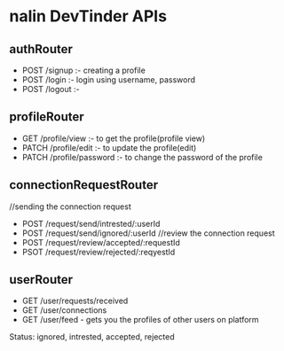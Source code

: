 # nalin DevTinder APIs

## authRouter
- POST /signup :- creating a profile
- POST /login :- login using username, password
- POST /logout :- 

## profileRouter
- GET /profile/view :- to get the profile(profile view)
- PATCH /profile/edit :- to update the profile(edit)
- PATCH /profile/password :- to change the password of the profile

## connectionRequestRouter
//sending the connection request
- POST  /request/send/intrested/:userId
- POST /request/send/ignored/:userId
//review the connection request
- POST /request/review/accepted/:requestId
- PSOT /request/review/rejected/:reqyestId

## userRouter
- GET /user/requests/received
- GET /user/connections
- GET /user/feed - gets you the profiles of other users on platform

Status: ignored, intrested, accepted, rejected



